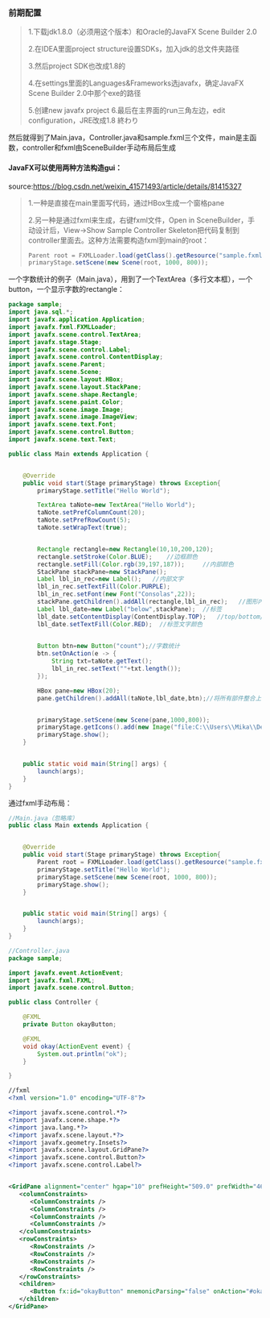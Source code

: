 ### 前期配置

> 1.下载jdk1.8.0（必须用这个版本）和Oracle的JavaFX Scene Builder 2.0
>
> 2.在IDEA里面project structure设置SDKs，加入jdk的总文件夹路径
>
> 3.然后project SDK也改成1.8的
>
> 4.在settings里面的Languages&Frameworks选javafx，确定JavaFX Scene Builder 2.0中那个exe的路径
>
> 5.创建new javafx project
> 6.最后在主界面的run三角左边，edit configuration，JRE改成1.8
> 終わり

然后就得到了Main.java，Controller.java和sample.fxml三个文件，main是主函数，controller和fxml由SceneBuilder手动布局后生成

#### JavaFX可以使用两种方法构造gui：
source:https://blog.csdn.net/weixin_41571493/article/details/81415327

> 1.一种是直接在main里面写代码，通过HBox生成一个窗格pane
>
> 2.另一种是通过fxml来生成，右键fxml文件，Open in SceneBuilder，手动设计后，View->Show Sample Controller Skeleton把代码复制到controller里面去。这种方法需要构造fxml到main的root：
>
> ```java
> Parent root = FXMLLoader.load(getClass().getResource("sample.fxml"));
> primaryStage.setScene(new Scene(root, 1000, 800));
> ```



一个字数统计的例子（Main.java），用到了一个TextArea（多行文本框），一个button，一个显示字数的rectangle：

```java
package sample;
import java.sql.*;
import javafx.application.Application;
import javafx.fxml.FXMLLoader;
import javafx.scene.control.TextArea;
import javafx.stage.Stage;
import javafx.scene.control.Label;
import javafx.scene.control.ContentDisplay;
import javafx.scene.Parent;
import javafx.scene.Scene;
import javafx.scene.layout.HBox;
import javafx.scene.layout.StackPane;
import javafx.scene.shape.Rectangle;
import javafx.scene.paint.Color;
import javafx.scene.image.Image;
import javafx.scene.image.ImageView;
import javafx.scene.text.Font;
import javafx.scene.control.Button;
import javafx.scene.text.Text;

public class Main extends Application {


    @Override
    public void start(Stage primaryStage) throws Exception{
        primaryStage.setTitle("Hello World");

        TextArea taNote=new TextArea("Hello World");
        taNote.setPrefColumnCount(20);
        taNote.setPrefRowCount(5);
        taNote.setWrapText(true);


        Rectangle rectangle=new Rectangle(10,10,200,120);
        rectangle.setStroke(Color.BLUE);    //边框颜色
        rectangle.setFill(Color.rgb(39,197,187));     //内部颜色
        StackPane stackPane=new StackPane();
        Label lbl_in_rec=new Label();   //内部文字
        lbl_in_rec.setTextFill(Color.PURPLE);
        lbl_in_rec.setFont(new Font("Consolas",22));
        stackPane.getChildren().addAll(rectangle,lbl_in_rec);   //图形内部文字
        Label lbl_date=new Label("below",stackPane);  //标签
        lbl_date.setContentDisplay(ContentDisplay.TOP);   //top/bottom/right/left表示图形相对标签的位置
        lbl_date.setTextFill(Color.RED);  //标签文字颜色

        
        Button btn=new Button("count");//字数统计
        btn.setOnAction(e -> {
            String txt=taNote.getText();
            lbl_in_rec.setText(""+txt.length());
        });

        HBox pane=new HBox(20);
        pane.getChildren().addAll(taNote,lbl_date,btn);//将所有部件整合上


        primaryStage.setScene(new Scene(pane,1000,800));
        primaryStage.getIcons().add(new Image("file:C:\\Users\\Mika\\Desktop\\oshio.jpg")); //程序的小图标
        primaryStage.show();
    }


    public static void main(String[] args) {
        launch(args);
    }
}

```

通过fxml手动布局：

```java
//Main.java（忽略库）
public class Main extends Application {


    @Override
    public void start(Stage primaryStage) throws Exception{
        Parent root = FXMLLoader.load(getClass().getResource("sample.fxml"));
        primaryStage.setTitle("Hello World");
        primaryStage.setScene(new Scene(root, 1000, 800));
        primaryStage.show();
    }


    public static void main(String[] args) {
        launch(args);
    }
}

//Controller.java
package sample;

import javafx.event.ActionEvent;
import javafx.fxml.FXML;
import javafx.scene.control.Button;

public class Controller {

    @FXML
    private Button okayButton;

    @FXML
    void okay(ActionEvent event) {
        System.out.println("ok");
    }

}
```

```xml
//fxml
<?xml version="1.0" encoding="UTF-8"?>

<?import javafx.scene.control.*?>
<?import javafx.scene.shape.*?>
<?import java.lang.*?>
<?import javafx.scene.layout.*?>
<?import javafx.geometry.Insets?>
<?import javafx.scene.layout.GridPane?>
<?import javafx.scene.control.Button?>
<?import javafx.scene.control.Label?>


<GridPane alignment="center" hgap="10" prefHeight="509.0" prefWidth="468.0" vgap="10" xmlns:fx="http://javafx.com/fxml/1" xmlns="http://javafx.com/javafx/8" fx:controller="sample.Controller">
   <columnConstraints>
      <ColumnConstraints />
      <ColumnConstraints />
      <ColumnConstraints />
      <ColumnConstraints />
   </columnConstraints>
   <rowConstraints>
      <RowConstraints />
      <RowConstraints />
      <RowConstraints />
      <RowConstraints />
   </rowConstraints>
   <children>
      <Button fx:id="okayButton" mnemonicParsing="false" onAction="#okay" text="ok" GridPane.columnIndex="1" />
   </children>
</GridPane>

```

